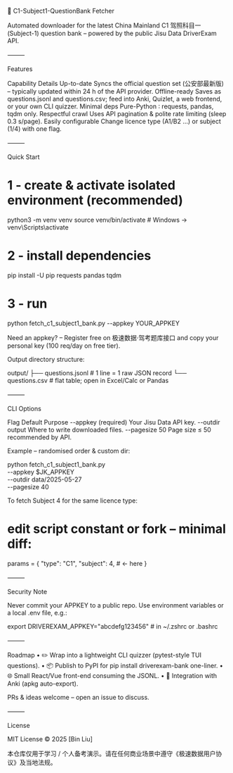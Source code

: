 🚗 C1-Subject1-QuestionBank Fetcher

Automated downloader for the latest China Mainland C1 驾照科目一 (Subject-1) question bank – powered by the public Jisu Data DriverExam API.

⸻

Features

Capability	Details
Up-to-date	Syncs the official question set (公安部最新版) – typically updated within 24 h of the API provider.
Offline-ready	Saves as questions.jsonl and questions.csv; feed into Anki, Quizlet, a web frontend, or your own CLI quizzer.
Minimal deps	Pure-Python ∶ requests, pandas, tqdm only.
Respectful crawl	Uses API pagination & polite rate limiting (sleep 0.3 s/page).
Easily configurable	Change licence type (A1/B2 …) or subject (1/4) with one flag.


⸻

Quick Start

# 1 - create & activate isolated environment (recommended)
python3 -m venv venv
source venv/bin/activate          # Windows → venv\Scripts\activate

# 2 - install dependencies
pip install -U pip requests pandas tqdm

# 3 - run
python fetch_c1_subject1_bank.py --appkey YOUR_APPKEY

Need an appkey? – Register free on 极速数据·驾考题库接口 and copy your personal key (100 req/day on free tier).

Output directory structure:

output/
├── questions.jsonl   # 1 line = 1 raw JSON record
└── questions.csv     # flat table; open in Excel/Calc or Pandas


⸻

CLI Options

Flag	Default	Purpose
--appkey	(required)	Your Jisu Data API key.
--outdir	output	Where to write downloaded files.
--pagesize	50	Page size ≤ 50 recommended by API.

Example – randomised order & custom dir:

python fetch_c1_subject1_bank.py \
  --appkey $JK_APPKEY \
  --outdir data/2025-05-27 \
  --pagesize 40

To fetch Subject 4 for the same licence type:

# edit script constant or fork – minimal diff:
params = {
    "type": "C1",
    "subject": 4,  # ← here
}


⸻

Security Note

Never commit your APPKEY to a public repo. Use environment variables or a local .env file, e.g.:

export DRIVEREXAM_APPKEY="abcdefg123456"  # in ~/.zshrc or .bashrc


⸻

Roadmap
	•	✏️  Wrap into a lightweight CLI quizzer (pytest-style TUI questions).
	•	📦  Publish to PyPI for pip install driverexam-bank one-liner.
	•	🌐  Small React/Vue front-end consuming the JSONL.
	•	📝  Integration with Anki (apkg auto-export).

PRs & ideas welcome – open an issue to discuss.

⸻

License

MIT License © 2025 [Bin Liu]

本仓库仅用于学习 / 个人备考演示。请在任何商业场景中遵守《极速数据用户协议》及当地法规。
